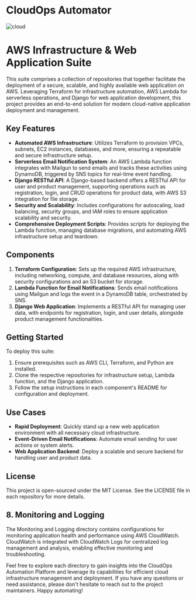 # CloudOps Automator

![cloud](https://github.com/VbhvCloud/.github/assets/49318838/f7ac5382-e34d-4bfb-bebe-0e489b45cdeb)


# AWS Infrastructure & Web Application Suite

This suite comprises a collection of repositories that together facilitate the deployment of a secure, scalable, and highly available web application on AWS. Leveraging Terraform for infrastructure automation, AWS Lambda for serverless operations, and Django for web application development, this project provides an end-to-end solution for modern cloud-native application deployment and management.

## Key Features

- **Automated AWS Infrastructure**: Utilizes Terraform to provision VPCs, subnets, EC2 instances, databases, and more, ensuring a repeatable and secure infrastructure setup.
- **Serverless Email Notification System**: An AWS Lambda function integrates with Mailgun to send emails and tracks these activities using DynamoDB, triggered by SNS topics for real-time event handling.
- **Django RESTful API**: A Django-based backend offers a RESTful API for user and product management, supporting operations such as registration, login, and CRUD operations for product data, with AWS S3 integration for file storage.
- **Security and Scalability**: Includes configurations for autoscaling, load balancing, security groups, and IAM roles to ensure application scalability and security.
- **Comprehensive Deployment Scripts**: Provides scripts for deploying the Lambda function, managing database migrations, and automating AWS infrastructure setup and teardown.

## Components

1. **Terraform Configuration**: Sets up the required AWS infrastructure, including networking, compute, and database resources, along with security configurations and an S3 bucket for storage.
2. **Lambda Function for Email Notifications**: Sends email notifications using Mailgun and logs the event in a DynamoDB table, orchestrated by SNS.
3. **Django Web Application**: Implements a RESTful API for managing user data, with endpoints for registration, login, and user details, alongside product management functionalities.

## Getting Started

To deploy this suite:

1. Ensure prerequisites such as AWS CLI, Terraform, and Python are installed.
2. Clone the respective repositories for infrastructure setup, Lambda function, and the Django application.
3. Follow the setup instructions in each component's README for configuration and deployment.

## Use Cases

- **Rapid Deployment**: Quickly stand up a new web application environment with all necessary cloud infrastructure.
- **Event-Driven Email Notifications**: Automate email sending for user actions or system alerts.
- **Web Application Backend**: Deploy a scalable and secure backend for handling user and product data.

## License

This project is open-sourced under the MIT License. See the LICENSE file in each repository for more details.

## 8. Monitoring and Logging

The Monitoring and Logging directory contains configurations for monitoring application health and performance using AWS CloudWatch. CloudWatch is integrated with CloudWatch Logs for centralized log management and analysis, enabling effective monitoring and troubleshooting.

Feel free to explore each directory to gain insights into the CloudOps Automation Platform and leverage its capabilities for efficient cloud infrastructure management and deployment. If you have any questions or need assistance, please don't hesitate to reach out to the project maintainers. Happy automating!

